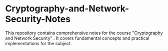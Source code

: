 # Cryptography-and-Network-Security-Notes
This repository contains comprehensive notes for the course "Cryptography and Network Security" . It covers fundamental concepts and practical implementations for the subject.
